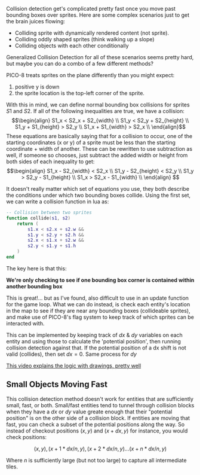 
Collision detection get's complicated pretty fast once you move past bounding boxes over sprites. Here are some complex scenarios just to get the brain juices flowing:

- Colliding sprite with dynamically rendered content (not sprite).
- Colliding oddly shaped sprites (think walking up a slope)
- Colliding objects with each other conditionally

Generalized Collision Detection for all of these scenarios seems pretty hard, but maybe you can do a combo of a few different methods?

PICO-8 treats sprites on the plane differently than you might expect:
1. positive y is down
2. the sprite location is the top-left corner of the sprite.

With this in mind, we can define normal bounding box collisions for sprites $S1$ and $S2$. If all of the following inequalities are true, we have a collision:
$$\begin{align} S1_x < S2_x + S2_{width} \\ 
S1_y < S2_y + S2_{height} \\ 
S1_y + S1_{height} > S2_y \\ 
S1_x + S1_{width} > S2_x \\ \end{align}$$
These equations are basically saying that for a collision to occur, one of the starting coordinates (x or y) of a sprite must be less than the starting coordinate + width of another. These can be rewritten to use subtraction as well, if someone so chooses, just subtract the added width or height from both sides of each inequality to get:
$$\begin{align} S1_x - S2_{width} < S2_x \\ 
S1_y - S2_{height} < S2_y \\ 
S1_y > S2_y - S1_{height} \\ 
S1_x > S2_x - S1_{width} \\ \end{align} $$

It doesn't really matter which set of equations you use, they both describe the conditions under which two bounding boxes collide. Using the first set, we can write a collision function in lua as:

```lua
-- Collision between two sprites
function collide(s1, s2)
	return (
		s1.x < s2.x + s2.w &&
		s1.y < s2.y + s2.h &&
		s2.x < s1.x + s2.w &&
		s2.y < s1.y + s1.h 
	)
end
```

The key here is that this:

**We're only checking to see if one bounding box corner is contained within another bounding box**

This is great!... but as I've found, also difficult to use in an update function for the game loop. What we can do instead, is check each entity's location in the map to see if they are near any bounding boxes (collideable sprites), and make use of PICO-8's flag system to keep track of which sprites can be interacted with. 

This can be implemented by keeping track of $dx$ & $dy$ variables on each entity and using those to calculate the 'potential position', then running collision detection against that. If the potential position of a dx shift is not valid (collides), then set $dx=0$. Same process for $dy$

[This video explains the logic with drawings, pretty well](https://www.youtube.com/watch?v=Gs0XFViFxFs)

## Small Objects Moving Fast

This collision detection method doesn't work for entities that are sufficiently small, fast, or both. Small/fast entities tend to tunnel through collision blocks when they have a $dx$ or $dy$ value greate enough that their "potential position" is on the other side of a collision block. If entities are moving that fast, you can check a subset of the potential positions along the way. So instead of checkout positions $(x,y)$ and $(x+dx,y)$ for instance, you would check positions:

$$(x,y),(x+1\ast dx/n,y),(x+2\ast dx/n,y)...(x+n\ast dx/n,y)$$

Where $n$ is sufficiently large (but not too large) to capture all intermediate tiles.